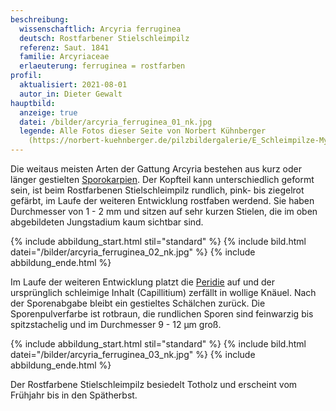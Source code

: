 ```yaml
---
beschreibung:
  wissenschaftlich: Arcyria ferruginea
  deutsch: Rostfarbener Stielschleimpilz
  referenz: Saut. 1841
  familie: Arcyriaceae
  erlaeuterung: ferruginea = rostfarben
profil:
  aktualisiert: 2021-08-01
  autor_in: Dieter Gewalt
hauptbild:
  anzeige: true
  datei: /bilder/arcyria_ferruginea_01_nk.jpg
  legende: Alle Fotos dieser Seite von Norbert Kühnberger
    (https://norbert-kuehnberger.de/pilzbildergalerie/E_Schleimpilze-Myxomyceten_-_45_Arten/index.htm)
---
```

Die weitaus meisten Arten der Gattung Arcyria bestehen aus kurz oder länger gestielten [Sporokarpien](Sporokarpien "Glossar"). Der Kopfteil kann unterschiedlich geformt sein, ist beim Rostfarbenen Stielschleimpilz rundlich, pink- bis ziegelrot gefärbt, im Laufe der weiteren Entwicklung rostfaben werdend. Sie haben Durchmesser von 1 - 2 mm und sitzen auf sehr kurzen Stielen, die im oben abgebildeten Jungstadium kaum sichtbar sind.

{% include abbildung_start.html stil="standard" %}
{% include bild.html datei="/bilder/arcyria_ferruginea_02_nk.jpg" %}
{% include abbildung_ende.html %}

Im Laufe der weiteren Entwicklung platzt die [Peridie](Peridie "Glossar") auf und der ursprünglich schleimige Inhalt (Capillitium) zerfällt in wollige Knäuel. Nach der Sporenabgabe bleibt ein gestieltes Schälchen zurück. Die Sporenpulverfarbe ist rotbraun, die rundlichen Sporen sind feinwarzig bis spitzstachelig und im Durchmesser 9 - 12 µm groß.

{% include abbildung_start.html stil="standard" %}
{% include bild.html datei="/bilder/arcyria_ferruginea_03_nk.jpg" %}
{% include abbildung_ende.html %}

Der Rostfarbene Stielschleimpilz besiedelt Totholz und erscheint vom Frühjahr bis in den Spätherbst.